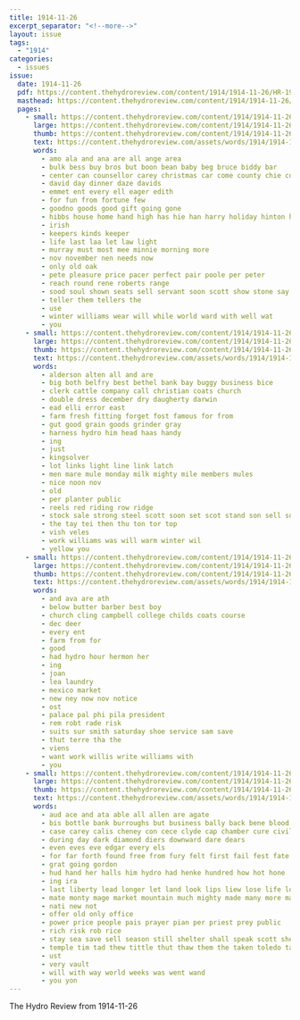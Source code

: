 ```yaml
---
title: 1914-11-26
excerpt_separator: "<!--more-->"
layout: issue
tags:
  - "1914"
categories:
  - issues
issue:
  date: 1914-11-26
  pdf: https://content.thehydroreview.com/content/1914/1914-11-26/HR-1914-11-26.pdf
  masthead: https://content.thehydroreview.com/content/1914/1914-11-26/masthead/HR-1914-11-26.jpg
  pages:
    - small: https://content.thehydroreview.com/content/1914/1914-11-26/small/HR-1914-11-26-01.jpg
      large: https://content.thehydroreview.com/content/1914/1914-11-26/large/HR-1914-11-26-01.jpg
      thumb: https://content.thehydroreview.com/content/1914/1914-11-26/thumbnails/HR-1914-11-26-01.jpg
      text: https://content.thehydroreview.com/assets/words/1914/1914-11-26/HR-1914-11-26-01.txt
      words:
        - amo ala and ana are all ange area
        - bulk bess buy bros but boon bean baby beg bruce biddy bar
        - center can counsellor carey christmas car come county chie comes
        - david day dinner daze davids
        - emmet ent every ell eager edith
        - for fun from fortune few
        - goodno goods good gift going gone
        - hibbs house home hand high has hie han harry holiday hinton hatfield hero hydro hardware her hare
        - irish
        - keepers kinds keeper
        - life last laa let law light
        - murray must most mee minnie morning more
        - nov november nen needs now
        - only old oak
        - pete pleasure price pacer perfect pair poole per peter
        - reach round rene roberts range
        - sood soul shown seats sell servant soon scott show stone say service shores seu sale stockton store soles sea
        - teller them tellers the
        - use
        - winter williams wear will while world ward with well wat
        - you
    - small: https://content.thehydroreview.com/content/1914/1914-11-26/small/HR-1914-11-26-02.jpg
      large: https://content.thehydroreview.com/content/1914/1914-11-26/large/HR-1914-11-26-02.jpg
      thumb: https://content.thehydroreview.com/content/1914/1914-11-26/thumbnails/HR-1914-11-26-02.jpg
      text: https://content.thehydroreview.com/assets/words/1914/1914-11-26/HR-1914-11-26-02.txt
      words:
        - alderson alten all and are
        - big both belfry best bethel bank bay buggy business bice
        - clerk cattle company call christian coats church
        - double dress december dry daugherty darwin
        - ead elli error east
        - farm fresh fitting forget fost famous for from
        - gut good grain goods grinder gray
        - harness hydro him head haas handy
        - ing
        - just
        - kingsolver
        - lot links light line link latch
        - men mare mule monday milk mighty mile members mules
        - nice noon nov
        - old
        - per planter public
        - reels red riding row ridge
        - stock sale strong steel scott soon set scot stand son sell south see
        - the tay tei then thu ton tor top
        - vish veles
        - work williams was will warm winter wil
        - yellow you
    - small: https://content.thehydroreview.com/content/1914/1914-11-26/small/HR-1914-11-26-03.jpg
      large: https://content.thehydroreview.com/content/1914/1914-11-26/large/HR-1914-11-26-03.jpg
      thumb: https://content.thehydroreview.com/content/1914/1914-11-26/thumbnails/HR-1914-11-26-03.jpg
      text: https://content.thehydroreview.com/assets/words/1914/1914-11-26/HR-1914-11-26-03.txt
      words:
        - and ava are ath
        - below butter barber best boy
        - church cling campbell college childs coats course
        - dec deer
        - every ent
        - farm from for
        - good
        - had hydro hour hermon her
        - ing
        - joan
        - lea laundry
        - mexico market
        - new ney now nov notice
        - ost
        - palace pal phi pila president
        - rem robt rade risk
        - suits sur smith saturday shoe service sam save
        - thut terre tha the
        - viens
        - want work willis write williams with
        - you
    - small: https://content.thehydroreview.com/content/1914/1914-11-26/small/HR-1914-11-26-04.jpg
      large: https://content.thehydroreview.com/content/1914/1914-11-26/large/HR-1914-11-26-04.jpg
      thumb: https://content.thehydroreview.com/content/1914/1914-11-26/thumbnails/HR-1914-11-26-04.jpg
      text: https://content.thehydroreview.com/assets/words/1914/1914-11-26/HR-1914-11-26-04.txt
      words:
        - aud ace and ata able all allen are agate
        - bis bottle bank burroughs but business bally back bene blood both been black bot bake bradley bond ber buyer ball bud
        - case carey calis cheney con cece clyde cap chamber cure civil
        - during day dark diamond diers downward dare dears
        - even eves eve edgar every els
        - for far forth found free from fury felt first fail fest fate
        - grat going gordon
        - hud hand her halls him hydro had henke hundred how hot hone
        - ing ira
        - last liberty lead longer let land look lips liew lose life lodge
        - mate monty mage market mountain much mighty made many more may miu money must
        - nati new not
        - offer old only office
        - power price people pais prayer pian per priest prey public
        - rich risk rob rice
        - stay sea save sell season still shelter shall speak scott she sun shoulder surgeon south supply see springs soon set sol sutton saw
        - temple tim tad thew tittle thut thaw them the taken toledo tal tess take then trace
        - ust
        - very vault
        - will with way world weeks was went wand
        - you yon
---
```


The Hydro Review from 1914-11-26

<!--more-->

